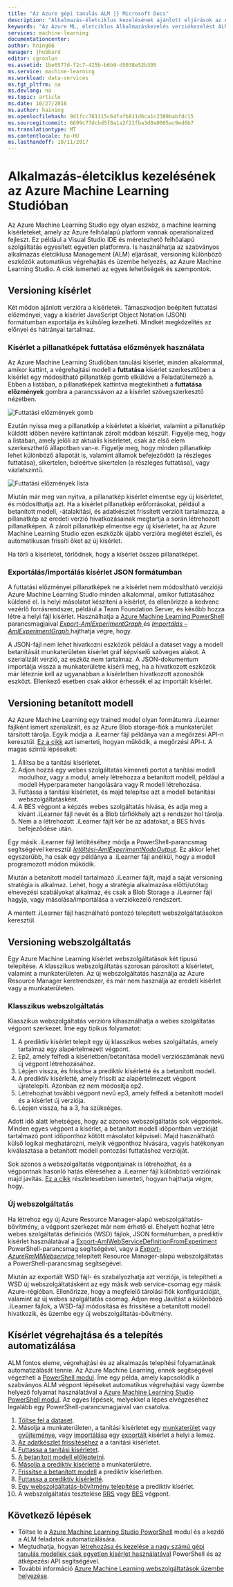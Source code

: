 ```yaml
---
title: "Az Azure gépi tanulás ALM |} Microsoft Docs"
description: "Alkalmazás-életciklus kezelésének ajánlott eljárások az Azure Machine Learning Studióban alkalmazása"
keywords: "Az Azure ML, életciklus Alkalmazáskezelés verziókezelést ALM, AML,"
services: machine-learning
documentationcenter: 
author: hning86
manager: jhubbard
editor: cgronlun
ms.assetid: 1be6577d-f2c7-425b-b6b9-d5038e52b395
ms.service: machine-learning
ms.workload: data-services
ms.tgt_pltfrm: na
ms.devlang: na
ms.topic: article
ms.date: 10/27/2016
ms.author: haining
ms.openlocfilehash: 9d1fcc761115c64fafb811d6ca1c2389babfdc15
ms.sourcegitcommit: 6699c77dcbd5f8a1a2f21fba3d0a0005ac9ed6b7
ms.translationtype: MT
ms.contentlocale: hu-HU
ms.lasthandoff: 10/11/2017
---
```

# <a name="application-lifecycle-management-in-azure-machine-learning-studio"></a>Alkalmazás-életciklus kezelésének az Azure Machine Learning Studióban
Az Azure Machine Learning Studio egy olyan eszköz, a machine learning kísérleteket, amely az Azure felhőalapú platform vannak operationalized fejleszt. Ez például a Visual Studio IDE és méretezhető felhőalapú szolgáltatás egyesített egyetlen platformra. Is használhatja az szabványos alkalmazás életciklusa Management (ALM) eljárásait, versioning különböző eszközök automatikus végrehajtás és üzembe helyezés, az Azure Machine Learning Studio. A cikk ismerteti az egyes lehetőségek és szempontok.

## <a name="versioning-experiment"></a>Versioning kísérlet
Két módon ajánlott verzióra a kísérletek. Támaszkodjon beépített futtatási előzményei, vagy a kísérlet JavaScript Object Notation (JSON) formátumban exportálja és külsőleg kezelheti. Mindkét megközelítés az előnyei és hátrányai tartalmaz.

### <a name="experiment-snapshots-using-run-history"></a>Kísérlet a pillanatképek futtatása előzmények használata
Az Azure Machine Learning Studióban tanulási kísérlet, minden alkalommal, amikor kattint, a végrehajtási modell a **futtatása** kísérlet szerkesztőben a kísérlet egy módosítható pillanatkép gomb elküldve a Feladatütemező a. Ebben a listában, a pillanatképek kattintva megtekintheti a **futtatása előzmények** gombra a parancssávon az a kísérlet szövegszerkesztő nézetben.

![Futtatási előzmények gomb](./media/version-control/runhistory.png)

Ezután nyissa meg a pillanatkép a kísérletet a kísérlet, valamint a pillanatkép küldött időben nevére kattintanak zárolt módban készült. Figyelje meg, hogy a listában, amely jelöli az aktuális kísérletet, csak az első elem szerkeszthető állapotban van-e. Figyelje meg, hogy minden pillanatkép lehet különböző állapotát is, valamint államok befejeződött (a részleges futtatása), sikertelen, beleértve sikertelen (a részleges futtatása), vagy vázlatszintű.

![Futtatási előzmények lista](./media/version-control/runhistorylist.png)

Miután már meg van nyitva, a pillanatkép kísérlet elmentse egy új kísérletet, és módosíthatja azt. Ha a kísérlet pillanatkép erőforrásokat, például a betanított modell, -átalakítási, és adatkészlet frissített verzióit tartalmazza, a pillanatkép az eredeti verzió hivatkozásainak megtartja a során létrehozott pillanatképen. A zárolt pillanatkép elmentse egy új kísérletet, ha az Azure Machine Learning Studio ezen eszközök újabb verzióra meglétét észleli, és automatikusan frissíti őket az új kísérlet.

Ha törli a kísérletet, törlődnek, hogy a kísérlet összes pillanatképet.

### <a name="exportimport-experiment-in-json-format"></a>Exportálás/importálás kísérlet JSON formátumban
A futtatási előzményei pillanatképek ne a kísérlet nem módosítható verziójú Azure Machine Learning Studio minden alkalommal, amikor futtatásához küldené el. Is helyi másolatot készíteni a kísérlet, és ellenőrizze a kedvenc vezérlő forrásrendszer, például a Team Foundation Server, és később hozza létre a helyi fájl kísérlet. Használhatja a [Azure Machine Learning PowerShell](http://aka.ms/amlps) parancsmagjaival [ *Export-AmlExperimentGraph* ](https://github.com/hning86/azuremlps#export-amlexperimentgraph) és [  *Importálás – AmlExperimentGraph* ](https://github.com/hning86/azuremlps#import-amlexperimentgraph) hajthatja végre, hogy.

A JSON-fájl nem lehet hivatkozni eszközök például a dataset vagy a modell betanítását munkaterületen kísérlet gráf képviselő szöveges alakot. A szerializált verzió, az eszköz nem tartalmaz. A JSON-dokumentum importálja vissza a munkaterületre kísérli meg, ha a hivatkozott eszközök már léteznie kell az ugyanabban a kísérletben hivatkozott azonosítók eszközt. Ellenkező esetben csak akkor érhessék el az importált kísérlet.

## <a name="versioning-trained-model"></a>Versioning betanított modell
Az Azure Machine Learning egy trained model olyan formátumra .iLearner fájlként ismert szerializált, és az Azure Blob storage-fiók a munkaterület társított tárolja. Egyik módja a .iLearner fájl példánya van a megőrzési API-n keresztül. [Ez a cikk](retrain-models-programmatically.md) azt ismerteti, hogyan működik, a megőrzési API-t. A magas szintű lépéseket:

1. Állítsa be a tanítási kísérletet.
2. Adjon hozzá egy webes szolgáltatás kimeneti portot a tanítási modell modulhoz, vagy a modul, amely létrehozza a betanított modell, például a modell Hyperparameter hangolására vagy R modell létrehozása.
3. Futtassa a tanítási kísérletet, és majd telepítse azt a modell betanítási webszolgáltatásként.
4. A BES végpont a képzés webes szolgáltatás hívása, és adja meg a kívánt .iLearner fájl nevét és a Blob tárfiókhely azt a rendszer hol tárolja.
5. Nem a a létrehozott .iLearner fájlt kér be az adatokat, a BES hívás befejeződése után.

Egy másik .iLearner fájl letöltéséhez módja a PowerShell-parancsmag segítségével keresztül [ *letöltési-AmlExperimentNodeOutput*](https://github.com/hning86/azuremlps#download-amlexperimentnodeoutput). Ez akkor lehet egyszerűbb, ha csak egy példánya a .iLearner fájl anélkül, hogy a modell programozott módon működik.

Miután a betanított modell tartalmazó .iLearner fájlt, majd a saját versioning stratégia is alkalmaz. Lehet, hogy a stratégia alkalmazása előtti/utótag elnevezési szabályokat alkalmaz, és csak a Blob Storage a .iLearner fájl hagyja, vagy másolása/importálása a verziókezelő rendszert.

A mentett .iLearner fájl használható pontozó telepített webszolgáltatásokon keresztül.

## <a name="versioning-web-service"></a>Versioning webszolgáltatás
Egy Azure Machine Learning kísérlet webszolgáltatások két típusú telepítése. A klasszikus webszolgáltatás szorosan párosított a kísérletet, valamint a munkaterületen. Az új webszolgáltatás használja az Azure Resource Manager keretrendszer, és már nem használja az eredeti kísérlet vagy a munkaterületen.

### <a name="classic-web-service"></a>Klasszikus webszolgáltatás
Klasszikus webszolgáltatás verzióra kihasználhatja a webes szolgáltatás végpont szerkezet. Íme egy tipikus folyamatot:

1. A prediktív kísérlet telepít egy új klasszikus webes szolgáltatás, amely tartalmaz egy alapértelmezett végpont.
2. Ep2, amely felfedi a kísérletben/betanítása modell verziószámának nevű új végpont létrehozásához.
3. Lépjen vissza, és frissítse a prediktív kísérletté és a betanított modell.
4. A prediktív kísérletté, amely frissíti az alapértelmezett végpont újratelepíti. Azonban ez nem módosítja ep2.
5. Létrehozhat további végpont nevű ep3, amely felfedi a betanított modell és a kísérlet új verziója.
6. Lépjen vissza, ha a 3, ha szükséges.

Adott idő alatt lehetséges, hogy az azonos webszolgáltatás sok végpontok. Minden egyes végpont a kísérlet, a betanított modell időpontban verzióját tartalmazó pont időponthoz kötött másolatot képviseli. Majd használható külső logikai meghatározni, melyik végponthoz hívására, vagyis hatékonyan kiválasztása a betanított modell pontozási futtatáshoz verzióját.

Sok azonos a webszolgáltatás végpontjainak is létrehozhat, és a végpontnak hasonló hatás eléréséhez a .iLearner fájl különböző verzióinak majd javítás. [Ez a cikk](create-models-and-endpoints-with-powershell.md) részletesebben ismerteti, hogyan hajthatja végre, hogy.

### <a name="new-web-service"></a>Új webszolgáltatás
Ha létrehoz egy új Azure Resource Manager-alapú webszolgáltatás-bővítmény, a végpont szerkezet már nem érhető el. Ehelyett hozhat létre webes szolgáltatás definíciós (WSD) fájlok, JSON formátumban, a prediktív kísérlet használatával a [Export-AmlWebServiceDefinitionFromExperiment](https://github.com/hning86/azuremlps#export-amlwebservicedefinitionfromexperiment) PowerShell-parancsmag segítségével, vagy a [ *Export-AzureRmMlWebservice* ](https://msdn.microsoft.com/library/azure/mt767935.aspx) telepített Resource Manager-alapú webszolgáltatás a PowerShell-parancsmag segítségével.

Miután az exportált WSD fájl- és szabályozhatja azt verziója, is telepítheti a WSD új webszolgáltatásként az egy másik web service-csomag egy másik Azure-régióban. Ellenőrizze, hogy a megfelelő tárolási fiók konfigurációját, valamint az új webes szolgáltatás csomag. Adjon meg Javítást a különböző .iLearner fájlok, a WSD-fájl módosítása és frissítése a betanított modell hivatkozik, és üzembe egy új webszolgáltatás-bővítmény.

## <a name="automate-experiment-execution-and-deployment"></a>Kísérlet végrehajtása és a telepítés automatizálása
ALM fontos eleme, végrehajtási és az alkalmazás telepítési folyamatának automatizálását tennie. Az Azure Machine Learning, ennek segítségével végezheti a [PowerShell modul](http://aka.ms/amlps). Íme egy példa, amely kapcsolódik a szabványos ALM végpont lépéseket automatikus végrehajtási vagy üzembe helyező folyamat használatával a [Azure Machine Learning Studio PowerShell modul](http://aka.ms/amlps). Az egyes lépések, melyekkel a lépés elvégzéséhez legalább egy PowerShell-parancsmagjaival van csatolva.

1. [Töltse fel a dataset](https://github.com/hning86/azuremlps#upload-amldataset).
2. Másolja a munkaterületen, a tanítási kísérletet egy [munkaterület](https://github.com/hning86/azuremlps#copy-amlexperiment) vagy [gyűjteménye](https://github.com/hning86/azuremlps#copy-amlexperimentfromgallery), vagy [importálása](https://github.com/hning86/azuremlps#import-amlexperimentgraph) egy [exportált](https://github.com/hning86/azuremlps#export-amlexperimentgraph) kísérlet a helyi a lemez.
3. [Az adatkészlet frissítéséhez](https://github.com/hning86/azuremlps#update-amlexperimentuserasset) a a tanítási kísérletet.
4. [Futtassa a tanítási kísérletet](https://github.com/hning86/azuremlps#start-amlexperiment).
5. [A betanított modell előléptetni](https://github.com/hning86/azuremlps#promote-amltrainedmodel).
6. [Másolja a prediktív kísérletté](https://github.com/hning86/azuremlps#copy-amlexperiment) a munkaterületre.
7. [Frissítse a betanított modell](https://github.com/hning86/azuremlps#update-amlexperimentuserasset) a prediktív kísérletben.
8. [Futtassa a prediktív kísérletté](https://github.com/hning86/azuremlps#start-amlexperiment).
9. [Egy webszolgáltatás-bővítmény telepítése](https://github.com/hning86/azuremlps#new-amlwebservice) a prediktív kísérlet.
10. A webszolgáltatás tesztelése [RRS](https://github.com/hning86/azuremlps#invoke-amlwebservicerrsendpoint) vagy [BES](https://github.com/hning86/azuremlps#invoke-amlwebservicebesendpoint) végpont.

## <a name="next-steps"></a>Következő lépések
* Töltse le a [Azure Machine Learning Studio PowerShell](http://aka.ms/amlps) modul és a kezdő a ALM feladatok automatizálására.
* Megtudhatja, hogyan [létrehozása és kezelése a nagy számú gépi tanulás modellek csak egyetlen kísérlet használatával](create-models-and-endpoints-with-powershell.md) PowerShell és az átképezési API segítségével.
* További információ [Azure Machine Learning webszolgáltatások üzembe helyezése](publish-a-machine-learning-web-service.md).
